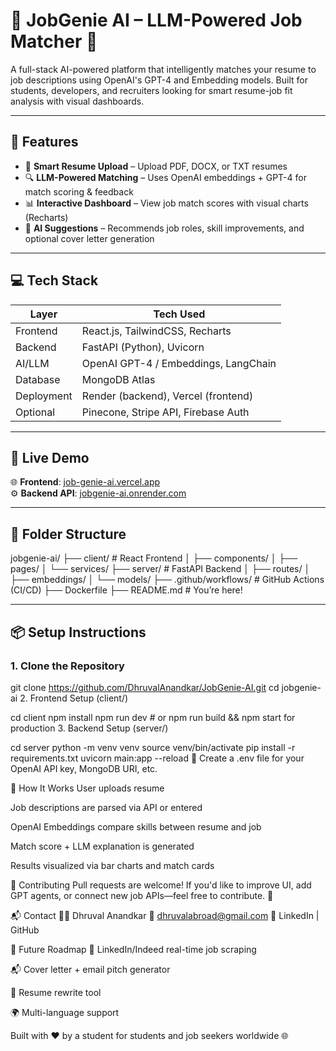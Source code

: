 # 🧠 JobGenie AI – LLM-Powered Job Matcher 🚀

A full-stack AI-powered platform that intelligently matches your resume to job descriptions using OpenAI's GPT-4 and Embedding models. Built for students, developers, and recruiters looking for smart resume-job fit analysis with visual dashboards.

---

## 🌟 Features

- 📄 **Smart Resume Upload** – Upload PDF, DOCX, or TXT resumes
- 🔍 **LLM-Powered Matching** – Uses OpenAI embeddings + GPT-4 for match scoring & feedback
- 📊 **Interactive Dashboard** – View job match scores with visual charts (Recharts)
- 🧠 **AI Suggestions** – Recommends job roles, skill improvements, and optional cover letter generation

---

## 💻 Tech Stack

| Layer        | Tech Used |
| ------------ | --------- |
| Frontend     | React.js, TailwindCSS, Recharts |
| Backend      | FastAPI (Python), Uvicorn |
| AI/LLM       | OpenAI GPT-4 / Embeddings, LangChain |
| Database     | MongoDB Atlas |
| Deployment   | Render (backend), Vercel (frontend) |
| Optional     | Pinecone, Stripe API, Firebase Auth |

---

## 🚀 Live Demo

🌐 **Frontend**: [job-genie-ai.vercel.app](https://job-genie-ai-five.vercel.app)  
⚙️ **Backend API**: [jobgenie-ai.onrender.com](https://jobgenie-ai.onrender.com)

---

## 📁 Folder Structure

jobgenie-ai/
├── client/ # React Frontend
│ ├── components/
│ ├── pages/
│ └── services/
├── server/ # FastAPI Backend
│ ├── routes/
│ ├── embeddings/
│ └── models/
├── .github/workflows/ # GitHub Actions (CI/CD)
├── Dockerfile
├── README.md # You’re here!


---

## 📦 Setup Instructions

### 1. Clone the Repository


git clone https://github.com/DhruvalAnandkar/JobGenie-AI.git
cd jobgenie-ai
2. Frontend Setup (client/)

cd client
npm install
npm run dev   # or npm run build && npm start for production
3. Backend Setup (server/)

cd server
python -m venv venv
source venv/bin/activate
pip install -r requirements.txt
uvicorn main:app --reload
🔐 Create a .env file for your OpenAI API key, MongoDB URI, etc.

🧠 How It Works
User uploads resume

Job descriptions are parsed via API or entered

OpenAI Embeddings compare skills between resume and job

Match score + LLM explanation is generated

Results visualized via bar charts and match cards

🤝 Contributing
Pull requests are welcome! If you'd like to improve UI, add GPT agents, or connect new job APIs—feel free to contribute. 🤗

📬 Contact
👨‍💻 Dhruval Anandkar
📧 dhruvalabroad@gmail.com
🔗 LinkedIn | GitHub

🏁 Future Roadmap
🔄 LinkedIn/Indeed real-time job scraping

📬 Cover letter + email pitch generator

🧾 Resume rewrite tool

🌍 Multi-language support

Built with ❤️ by a student for students and job seekers worldwide 🌐
